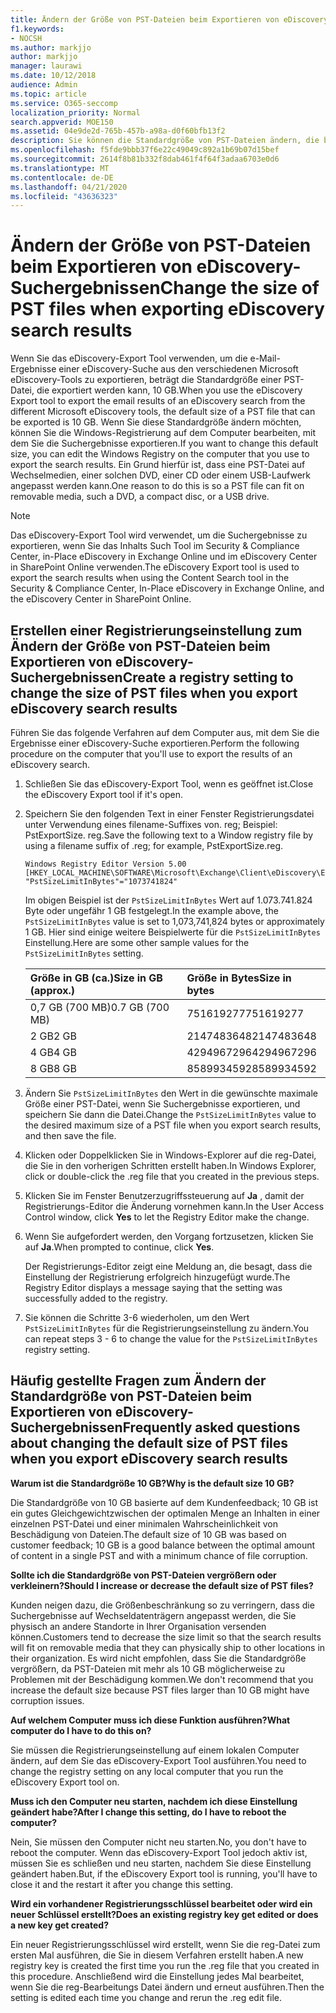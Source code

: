 ```yaml
---
title: Ändern der Größe von PST-Dateien beim Exportieren von eDiscovery-Suchergebnissen
f1.keywords:
- NOCSH
ms.author: markjjo
author: markjjo
manager: laurawi
ms.date: 10/12/2018
audience: Admin
ms.topic: article
ms.service: O365-seccomp
localization_priority: Normal
search.appverid: MOE150
ms.assetid: 04e9de2d-765b-457b-a98a-d0f60bfb13f2
description: Sie können die Standardgröße von PST-Dateien ändern, die beim Exportieren von eDiscovery-Suchergebnissen auf Ihren Computer heruntergeladen werden.
ms.openlocfilehash: f5fde9bbb37f6e22c49049c892a1b69b07d15bef
ms.sourcegitcommit: 2614f8b81b332f8dab461f4f64f3adaa6703e0d6
ms.translationtype: MT
ms.contentlocale: de-DE
ms.lasthandoff: 04/21/2020
ms.locfileid: "43636323"
---
```

# <a name="change-the-size-of-pst-files-when-exporting-ediscovery-search-results"></a><span data-ttu-id="2d42c-103">Ändern der Größe von PST-Dateien beim Exportieren von eDiscovery-Suchergebnissen</span><span class="sxs-lookup"><span data-stu-id="2d42c-103">Change the size of PST files when exporting eDiscovery search results</span></span>

<span data-ttu-id="2d42c-104">Wenn Sie das eDiscovery-Export Tool verwenden, um die e-Mail-Ergebnisse einer eDiscovery-Suche aus den verschiedenen Microsoft eDiscovery-Tools zu exportieren, beträgt die Standardgröße einer PST-Datei, die exportiert werden kann, 10 GB.</span><span class="sxs-lookup"><span data-stu-id="2d42c-104">When you use the eDiscovery Export tool to export the email results of an eDiscovery search from the different Microsoft eDiscovery tools, the default size of a PST file that can be exported is 10 GB.</span></span> <span data-ttu-id="2d42c-105">Wenn Sie diese Standardgröße ändern möchten, können Sie die Windows-Registrierung auf dem Computer bearbeiten, mit dem Sie die Suchergebnisse exportieren.</span><span class="sxs-lookup"><span data-stu-id="2d42c-105">If you want to change this default size, you can edit the Windows Registry on the computer that you use to export the search results.</span></span> <span data-ttu-id="2d42c-106">Ein Grund hierfür ist, dass eine PST-Datei auf Wechselmedien, einer solchen DVD, einer CD oder einem USB-Laufwerk angepasst werden kann.</span><span class="sxs-lookup"><span data-stu-id="2d42c-106">One reason to do this is so a PST file can fit on removable media, such a DVD, a compact disc, or a USB drive.</span></span> 
  
> [!NOTE]
> <span data-ttu-id="2d42c-107">Das eDiscovery-Export Tool wird verwendet, um die Suchergebnisse zu exportieren, wenn Sie das Inhalts Such Tool im Security & Compliance Center, in-Place eDiscovery in Exchange Online und im eDiscovery Center in SharePoint Online verwenden.</span><span class="sxs-lookup"><span data-stu-id="2d42c-107">The eDiscovery Export tool is used to export the search results when using the Content Search tool in the Security & Compliance Center, In-Place eDiscovery in Exchange Online, and the eDiscovery Center in SharePoint Online.</span></span>
  
## <a name="create-a-registry-setting-to-change-the-size-of-pst-files-when-you-export-ediscovery-search-results"></a><span data-ttu-id="2d42c-108">Erstellen einer Registrierungseinstellung zum Ändern der Größe von PST-Dateien beim Exportieren von eDiscovery-Suchergebnissen</span><span class="sxs-lookup"><span data-stu-id="2d42c-108">Create a registry setting to change the size of PST files when you export eDiscovery search results</span></span>

<span data-ttu-id="2d42c-109">Führen Sie das folgende Verfahren auf dem Computer aus, mit dem Sie die Ergebnisse einer eDiscovery-Suche exportieren.</span><span class="sxs-lookup"><span data-stu-id="2d42c-109">Perform the following procedure on the computer that you'll use to export the results of an eDiscovery search.</span></span>
  
1. <span data-ttu-id="2d42c-110">Schließen Sie das eDiscovery-Export Tool, wenn es geöffnet ist.</span><span class="sxs-lookup"><span data-stu-id="2d42c-110">Close the eDiscovery Export tool if it's open.</span></span> 
    
2. <span data-ttu-id="2d42c-111">Speichern Sie den folgenden Text in einer Fenster Registrierungsdatei unter Verwendung eines filename-Suffixes von. reg; Beispiel: PstExportSize. reg.</span><span class="sxs-lookup"><span data-stu-id="2d42c-111">Save the following text to a Window registry file by using a filename suffix of .reg; for example, PstExportSize.reg.</span></span> 
    
    ```text
    Windows Registry Editor Version 5.00
    [HKEY_LOCAL_MACHINE\SOFTWARE\Microsoft\Exchange\Client\eDiscovery\ExportTool]
    "PstSizeLimitInBytes"="1073741824"
    ```

    <span data-ttu-id="2d42c-112">Im obigen Beispiel ist der `PstSizeLimitInBytes` Wert auf 1.073.741.824 Byte oder ungefähr 1 GB festgelegt.</span><span class="sxs-lookup"><span data-stu-id="2d42c-112">In the example above, the  `PstSizeLimitInBytes` value is set to 1,073,741,824 bytes or approximately 1 GB.</span></span> <span data-ttu-id="2d42c-113">Hier sind einige weitere Beispielwerte für die `PstSizeLimitInBytes` Einstellung.</span><span class="sxs-lookup"><span data-stu-id="2d42c-113">Here are some other sample values for the  `PstSizeLimitInBytes` setting.</span></span> 
    
    |<span data-ttu-id="2d42c-114">**Größe in GB (ca.)**</span><span class="sxs-lookup"><span data-stu-id="2d42c-114">**Size in GB (approx.)**</span></span>|<span data-ttu-id="2d42c-115">**Größe in Bytes**</span><span class="sxs-lookup"><span data-stu-id="2d42c-115">**Size in bytes**</span></span>|
    |:-----|:-----|
    |<span data-ttu-id="2d42c-116">0,7 GB (700 MB)</span><span class="sxs-lookup"><span data-stu-id="2d42c-116">0.7 GB (700 MB)</span></span>  <br/> |<span data-ttu-id="2d42c-117">751619277</span><span class="sxs-lookup"><span data-stu-id="2d42c-117">751619277</span></span>  <br/> |
    |<span data-ttu-id="2d42c-118">2 GB</span><span class="sxs-lookup"><span data-stu-id="2d42c-118">2 GB</span></span>  <br/> |<span data-ttu-id="2d42c-119">2147483648</span><span class="sxs-lookup"><span data-stu-id="2d42c-119">2147483648</span></span>  <br/> |
    |<span data-ttu-id="2d42c-120">4 GB</span><span class="sxs-lookup"><span data-stu-id="2d42c-120">4 GB</span></span>  <br/> |<span data-ttu-id="2d42c-121">4294967296</span><span class="sxs-lookup"><span data-stu-id="2d42c-121">4294967296</span></span>  <br/> |
    |<span data-ttu-id="2d42c-122">8 GB</span><span class="sxs-lookup"><span data-stu-id="2d42c-122">8 GB</span></span>  <br/> |<span data-ttu-id="2d42c-123">8589934592</span><span class="sxs-lookup"><span data-stu-id="2d42c-123">8589934592</span></span>  <br/> |
   
3. <span data-ttu-id="2d42c-124">Ändern Sie `PstSizeLimitInBytes` den Wert in die gewünschte maximale Größe einer PST-Datei, wenn Sie Suchergebnisse exportieren, und speichern Sie dann die Datei.</span><span class="sxs-lookup"><span data-stu-id="2d42c-124">Change the `PstSizeLimitInBytes` value to the desired maximum size of a PST file when you export search results, and then save the file.</span></span> 
    
4. <span data-ttu-id="2d42c-125">Klicken oder Doppelklicken Sie in Windows-Explorer auf die reg-Datei, die Sie in den vorherigen Schritten erstellt haben.</span><span class="sxs-lookup"><span data-stu-id="2d42c-125">In Windows Explorer, click or double-click the .reg file that you created in the previous steps.</span></span>
    
5. <span data-ttu-id="2d42c-126">Klicken Sie im Fenster Benutzerzugriffssteuerung auf **Ja** , damit der Registrierungs-Editor die Änderung vornehmen kann.</span><span class="sxs-lookup"><span data-stu-id="2d42c-126">In the User Access Control window, click **Yes** to let the Registry Editor make the change.</span></span> 
    
6. <span data-ttu-id="2d42c-127">Wenn Sie aufgefordert werden, den Vorgang fortzusetzen, klicken Sie auf **Ja**.</span><span class="sxs-lookup"><span data-stu-id="2d42c-127">When prompted to continue, click **Yes**.</span></span>
    
    <span data-ttu-id="2d42c-128">Der Registrierungs-Editor zeigt eine Meldung an, die besagt, dass die Einstellung der Registrierung erfolgreich hinzugefügt wurde.</span><span class="sxs-lookup"><span data-stu-id="2d42c-128">The Registry Editor displays a message saying that the setting was successfully added to the registry.</span></span>
    
7. <span data-ttu-id="2d42c-129">Sie können die Schritte 3-6 wiederholen, um den Wert `PstSizeLimitInBytes` für die Registrierungseinstellung zu ändern.</span><span class="sxs-lookup"><span data-stu-id="2d42c-129">You can repeat steps 3 - 6 to change the value for the  `PstSizeLimitInBytes` registry setting.</span></span> 
  
## <a name="frequently-asked-questions-about-changing-the-default-size-of-pst-files-when-you-export-ediscovery-search-results"></a><span data-ttu-id="2d42c-130">Häufig gestellte Fragen zum Ändern der Standardgröße von PST-Dateien beim Exportieren von eDiscovery-Suchergebnissen</span><span class="sxs-lookup"><span data-stu-id="2d42c-130">Frequently asked questions about changing the default size of PST files when you export eDiscovery search results</span></span>

 <span data-ttu-id="2d42c-131">**Warum ist die Standardgröße 10 GB?**</span><span class="sxs-lookup"><span data-stu-id="2d42c-131">**Why is the default size 10 GB?**</span></span>
  
<span data-ttu-id="2d42c-132">Die Standardgröße von 10 GB basierte auf dem Kundenfeedback; 10 GB ist ein gutes Gleichgewichtzwischen der optimalen Menge an Inhalten in einer einzelnen PST-Datei und einer minimalen Wahrscheinlichkeit von Beschädigung von Dateien.</span><span class="sxs-lookup"><span data-stu-id="2d42c-132">The default size of 10 GB was based on customer feedback; 10 GB is a good balance between the optimal amount of content in a single PST and with a minimum chance of file corruption.</span></span>
  
 <span data-ttu-id="2d42c-133">**Sollte ich die Standardgröße von PST-Dateien vergrößern oder verkleinern?**</span><span class="sxs-lookup"><span data-stu-id="2d42c-133">**Should I increase or decrease the default size of PST files?**</span></span>
  
<span data-ttu-id="2d42c-134">Kunden neigen dazu, die Größenbeschränkung so zu verringern, dass die Suchergebnisse auf Wechseldatenträgern angepasst werden, die Sie physisch an andere Standorte in Ihrer Organisation versenden können.</span><span class="sxs-lookup"><span data-stu-id="2d42c-134">Customers tend to decrease the size limit so that the search results will fit on removable media that they can physically ship to other locations in their organization.</span></span> <span data-ttu-id="2d42c-135">Es wird nicht empfohlen, dass Sie die Standardgröße vergrößern, da PST-Dateien mit mehr als 10 GB möglicherweise zu Problemen mit der Beschädigung kommen.</span><span class="sxs-lookup"><span data-stu-id="2d42c-135">We don't recommend that you increase the default size because PST files larger than 10 GB might have corruption issues.</span></span>
  
 <span data-ttu-id="2d42c-136">**Auf welchem Computer muss ich diese Funktion ausführen?**</span><span class="sxs-lookup"><span data-stu-id="2d42c-136">**What computer do I have to do this on?**</span></span>
  
<span data-ttu-id="2d42c-137">Sie müssen die Registrierungseinstellung auf einem lokalen Computer ändern, auf dem Sie das eDiscovery-Export Tool ausführen.</span><span class="sxs-lookup"><span data-stu-id="2d42c-137">You need to change the registry setting on any local computer that you run the eDiscovery Export tool on.</span></span>
  
 <span data-ttu-id="2d42c-138">**Muss ich den Computer neu starten, nachdem ich diese Einstellung geändert habe?**</span><span class="sxs-lookup"><span data-stu-id="2d42c-138">**After I change this setting, do I have to reboot the computer?**</span></span>
  
<span data-ttu-id="2d42c-139">Nein, Sie müssen den Computer nicht neu starten.</span><span class="sxs-lookup"><span data-stu-id="2d42c-139">No, you don't have to reboot the computer.</span></span> <span data-ttu-id="2d42c-140">Wenn das eDiscovery-Export Tool jedoch aktiv ist, müssen Sie es schließen und neu starten, nachdem Sie diese Einstellung geändert haben.</span><span class="sxs-lookup"><span data-stu-id="2d42c-140">But, if the eDiscovery Export tool is running, you'll have to close it and the restart it after you change this setting.</span></span>
  
 <span data-ttu-id="2d42c-141">**Wird ein vorhandener Registrierungsschlüssel bearbeitet oder wird ein neuer Schlüssel erstellt?**</span><span class="sxs-lookup"><span data-stu-id="2d42c-141">**Does an existing registry key get edited or does a new key get created?**</span></span>
  
<span data-ttu-id="2d42c-142">Ein neuer Registrierungsschlüssel wird erstellt, wenn Sie die reg-Datei zum ersten Mal ausführen, die Sie in diesem Verfahren erstellt haben.</span><span class="sxs-lookup"><span data-stu-id="2d42c-142">A new registry key is created the first time you run the .reg file that you created in this procedure.</span></span> <span data-ttu-id="2d42c-143">Anschließend wird die Einstellung jedes Mal bearbeitet, wenn Sie die reg-Bearbeitungs Datei ändern und erneut ausführen.</span><span class="sxs-lookup"><span data-stu-id="2d42c-143">Then the setting is edited each time you change and rerun the .reg edit file.</span></span>
